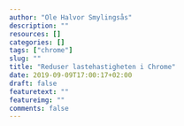 ```yaml
---
author: "Ole Halvor Smylingsås"
description: ""
resources: []
categories: []
tags: ["chrome"]     
slug: ""
title: "Reduser lastehastigheten i Chrome"
date: 2019-09-09T17:00:17+02:00
draft: false
featuretext: ""
featureimg: ""
comments: false
---
```

<!--more-->